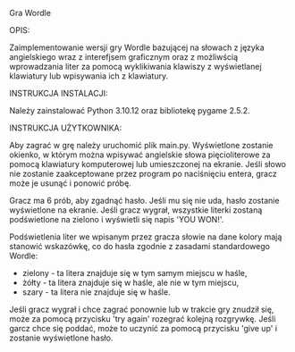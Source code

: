 Gra Wordle

OPIS:

Zaimplementowanie wersji gry Wordle bazującej na słowach z języka angielskiego wraz z interefjsem graficznym oraz z możliwścią wprowadzania liter za pomocą wyklikiwania klawiszy z wyświetlanej klawiatury lub wpisywania ich z klawiatury.

INSTRUKCJA INSTALACJI:

Należy zainstalować Python 3.10.12 oraz bibliotekę pygame 2.5.2.

INSTRUKCJA UŻYTKOWNIKA:

Aby zagrać w grę należy uruchomić plik main.py. Wyświetlone zostanie okienko, w którym można wpisywać angielskie słowa pięcioliterowe za pomocą klawiatury komputerowej lub umieszczonej na ekranie. Jeśli słowo nie zostanie zaakceptowane przez program po naciśnięciu entera, gracz może je usunąć i ponowić próbę. 

Gracz ma 6 prób, aby zgadnąć hasło. Jeśli mu się nie uda, hasło zostanie wyświetlone na ekranie. Jeśli gracz wygrał, wszystkie literki zostaną podświetlone na zielono i wyświetli się napis 'YOU WON!'.

Podświetlenia liter we wpisanym przez gracza słowie na dane kolory mają stanowić wskazówkę, co do hasła zgodnie z zasadami standardowego Wordle:
- zielony - ta litera znajduje się w tym samym miejscu w haśle,
- żółty - ta litera znajduje się w haśle, ale nie w tym miejscu,
- szary - ta litera nie znajduje się w haśle.

Jeśli gracz wygrał i chce zagrać ponownie lub w trakcie gry znudził się, może za pomocą przycisku 'try again' rozegrać kolejną rozgrywkę. Jeśli garcz chce się poddać, może to uczynić za pomocą przycisku 'give up' i zostanie wyświetlone hasło.
